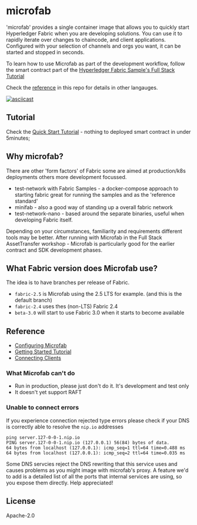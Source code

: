 # microfab

'microfab' provides a single container image that allows you to quickly start Hyperledger Fabric when you are developing solutions. You can use it to rapidly iterate over changes to chaincode, and client applications. Configured with your selection of channels and orgs you want, it can be started and stopped in seconds.  

To learn how to use Microfab as part of the development workflow, follow the smart contract part of the [Hyperledger Fabric Sample's Full Stack Tutorial](https://github.com/hyperledger/fabric-samples/blob/main/full-stack-asset-transfer-guide/docs/SmartContractDev/00-Introduction.md)

Check the [reference](./docs/DevelopingContracts.md) in this repo for details in other langauges.

[![asciicast](https://asciinema.org/a/519913.svg)](https://asciinema.org/a/519913)


## Tutorial

Check the [Quick Start Tutorial](./docs/Tutorial.md) - nothing to deployed smart contract in under 5minutes;
## Why microfab?

There are other 'form factors' of Fabric some are aimed at production/k8s deployments others more development focussed.

- test-network with Fabric Samples - a docker-compose approach to starting fabric great for running the samples and as the 'reference standard'
- minifab - also a good way of standing up a overall fabric network
- test-network-nano - based around the separate binaries, useful when developing Fabric itself.

Depending on your circumstances, familiarity and requirements different tools may be better. After running with Microfab in the Full Stack AssetTransfer workshop - Microfab is particularly good for the earlier contract and SDK development phases.

## What Fabric version does Microfab use?

The idea is to have branches per release of Fabric.

- `fabric-2.5` is Microfab using the 2.5 LTS for example. (and this is the default branch)
- `fabric-2.4` uses thes (non-LTS) Fabric 2.4
- `beta-3.0` will start to use Fabric 3.0 when it starts to become available

## Reference

- [Configuring Microfab](./docs/ConfiguringMicrofab.md)
- [Getting Started Tutorial](./docs/Tutorial.md)
- [Connecting Clients](./docs/ConnectingClients.md)

### What Microfab can't do

- Run in production, please just don't do it. It's development and test only
- It doesn't yet support RAFT  

### Unable to connect errors

If you experience connection rejected type errors please check if your DNS is correctly able to resolve the `nip.io` addresses

```
ping server.127-0-0-1.nip.io
PING server.127-0-0-1.nip.io (127.0.0.1) 56(84) bytes of data.
64 bytes from localhost (127.0.0.1): icmp_seq=1 ttl=64 time=0.488 ms
64 bytes from localhost (127.0.0.1): icmp_seq=2 ttl=64 time=0.035 ms
```

Some DNS servcies reject the DNS rewriting that this service uses and causes problems as you might image with microfab's proxy. 
A feature we'd to add is a detailed list of all the ports that internal services are using, so you expose them directly. Help appreciated!

## License

Apache-2.0
